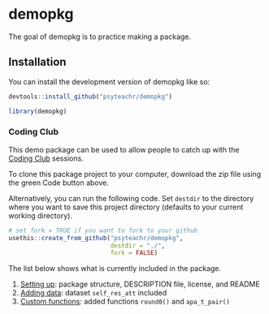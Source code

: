 
<!-- README.md is generated from README.Rmd. Please edit that file -->

# demopkg

<!-- badges: start -->
<!-- badges: end -->

The goal of demopkg is to practice making a package.

## Installation

You can install the development version of demopkg like so:

``` r
devtools::install_github("psyteachr/demopkg")
```

``` r
library(demopkg)
```

### Coding Club

This demo package can be used to allow people to catch up with the
[Coding Club](https://psyteachr.github.io/intro-r-pkgs/) sessions.

To clone this package project to your computer, download the zip file
using the green Code button above.

Alternatively, you can run the following code. Set `destdir` to the
directory where you want to save this project directory (defaults to
your current working directory).

``` r
# set fork = TRUE if you want to fork to your github 
usethis::create_from_github("psyteachr/demopkg", 
                            destdir = "./",
                            fork = FALSE)
```

The list below shows what is currently included in the package.

1.  [Setting
    up](https://psyteachr.github.io/intro-r-pkgs/01-setup.html): package
    structure, DESCRIPTION file, license, and README
2.  [Adding
    data](https://psyteachr.github.io/intro-r-pkgs/02-data.html):
    dataset `self_res_att` included
3.  [Custom
    functions](https://psyteachr.github.io/intro-r-pkgs/03-functions.html):
    added functions `round0()` and `apa_t_pair()`
